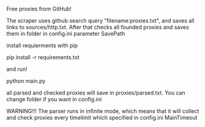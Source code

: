 Free proxies from GitHub!


The scraper uses github search query "filename:proxies.txt", and saves all links to sources/http.txt. After that checks all founded proxies and saves them in folder in config.ini parameter SavePath


install requierments with pip

pip install -r requirements.txt

and run!

python main.py

all parsed and checked proxies will save in proxies/parsed.txt. You can change folder if you want in config.ini


WARNING!!! The parser runs in infinite mode, which means that it will collect and check proxies every timelimit which specified in config.ini MainTimeout
